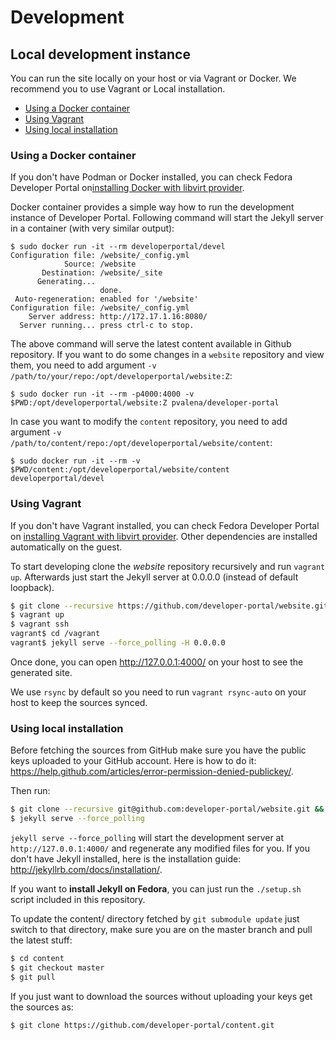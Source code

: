 # Development

## Local development instance

You can run the site locally on your host or via Vagrant or Docker.
We recommend you to use Vagrant or Local installation.

- [Using a Docker container](DEVELOPMENT.md#using-a-docker-container)
- [Using Vagrant](DEVELOPMENT.md#using-vagrant)
- [Using local installation](DEVELOPMENT.md#using-local-installation)

### Using a Docker container

If you don't have Podman or Docker installed, you can check Fedora Developer Portal on[installing Docker with libvirt provider](https://developer.fedoraproject.org/tools/docker/about.html).

Docker container provides a simple way how to run the development instance of Developer Portal. Following command will start the Jekyll server in a container (with very similar output):

```
$ sudo docker run -it --rm developerportal/devel
Configuration file: /website/_config.yml
            Source: /website
       Destination: /website/_site
      Generating...
                    done.
 Auto-regeneration: enabled for '/website'
Configuration file: /website/_config.yml
    Server address: http://172.17.1.16:8080/
  Server running... press ctrl-c to stop.

```

The above command will serve the latest content available in Github repository. If you want to do some changes in a `website` repository and view them, you need to add argument `-v /path/to/your/repo:/opt/developerportal/website:Z`:

```
$ sudo docker run -it --rm -p4000:4000 -v $PWD:/opt/developerportal/website:Z pvalena/developer-portal
```

In case you want to modify the `content` repository, you need to add argument `-v /path/to/content/repo:/opt/developerportal/website/content`:
```
$ sudo docker run -it --rm -v $PWD/content:/opt/developerportal/website/content developerportal/devel
```

### Using Vagrant

If you don't have Vagrant installed, you can check Fedora Developer Portal on [installing Vagrant with libvirt provider](https://developer.fedoraproject.org/tools/vagrant/vagrant-libvirt.html). Other dependencies are installed automatically on the guest.

To start developing clone the *website* repository recursively and run `vagrant up`. Afterwards just start the Jekyll server at 0.0.0.0 (instead of default loopback).

```bash
$ git clone --recursive https://github.com/developer-portal/website.git && cd website
$ vagrant up
$ vagrant ssh
vagrant$ cd /vagrant
vagrant$ jekyll serve --force_polling -H 0.0.0.0
```

Once done, you can open http://127.0.0.1:4000/ on your host to see the generated site.

We use `rsync` by default so you need to run `vagrant rsync-auto` on your host to keep the sources synced.


### Using local installation

Before fetching the sources from GitHub make sure you have the public keys uploaded to your GitHub account. Here is how to do it:  https://help.github.com/articles/error-permission-denied-publickey/.

Then run:

```bash
$ git clone --recursive git@github.com:developer-portal/website.git && cd website
$ jekyll serve --force_polling
```

`jekyll serve --force_polling` will start the development server at `http://127.0.0.1:4000/` and regenerate any modified files for you. If you don't have Jekyll installed, here is the installation guide: http://jekyllrb.com/docs/installation/.

If you want to **install Jekyll on Fedora**, you can just run the `./setup.sh` script included in this repository.

To update the content/ directory fetched by `git submodule update` just switch to that directory, make sure you are on the master branch and pull the latest stuff:

```bash
$ cd content
$ git checkout master
$ git pull
```

If you just want to download the sources without uploading your keys get the sources as:

```bash
$ git clone https://github.com/developer-portal/content.git
```
